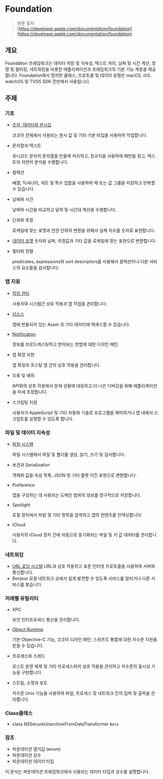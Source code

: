 # Foundation

> 원문 출처  
> [https://developer.apple.com/documentation/foundation](https://developer.apple.com/documentation/foundation)

## 개요 <a id="overview"></a>

Foundation 프레임워크는 데이터 저장 및 지속성, 텍스트 처리, 날짜 및 시간 계산, 정렬 및 필터링, 네트워킹을 비롯한 애플리케이션과 프레임워크의 기본 기능 계층을 제공합니다. Foundation에서 정의한 클래스, 프로토콜 및 데이터 유형은 macOS, iOS, watchOS 및 TVOS SDK 전반에서 사용됩니다.

## 주제 <a id="topics"></a>

### 기초 <a id="fundamentals"></a>

* [숫자, 데이터와 원시값](undefined-1.md)

  코코아 전체에서 사용되는 원시 값 및 기타 기본 타입을 사용하여 작업합니다.

* 문자열과 텍스트

  유니코드 문자의 문자열을 만들며 처리하고, 정규식을 사용하여 패턴을 찾고, 텍스트의 자연어 분석을 수행합니다.

* 컬렉션

  배열, 딕셔너리, 세트 및 특수 집합을 사용하여 체 또는 값 그룹을 저장하고 반복할 수 있습니다.

* 날짜와 시간

  날짜와 시간을 비교하고 달력 및 시간대 계산을 수행합니다.

* 단위와 측정

  로케일에 맞는 포맷과 연관 단위의 변환을 위해서 실제 치수를 숫자로 표현합니다.

* [데이터 포맷](undefined.md) 숫자와 날짜, 측정값과 기타 값을 로케일에 맞는 표현으로 변환합니다.
* 필터와 정렬

  predicates, expressions와 sort descriptors를 사용해서 컬렉션이나 다른 서비스의 요소들을 검사합니다.

### 앱 지원 <a id="app_support"></a>

* [작업 관리](task-management/)

  사용자와 시스템간 상호 작용과 앱 작업을 관리합니다.

* [리소스](resources/)

  앱에 번들되어 있는 Asset 과 기타 데이터에 액세스할 수 있습니다.

* [Notification](notification/)

  정보를 브로드캐스팅하고 받아보는 방법에 대한 디자인 패턴.

* 앱 확장 지원

  앱 확장과 호스팅 앱 간의 상호 작용을 관리합니다.

* 오류 및 예외

  API와의 상호 작용에서 문제 상황에 대응하고 더 나은 디버깅을 위해 애플리케이션을 미세 조정합니다.

* 스크립팅 지원

  사용자가 AppleScript 및 기타 자동화 기술로 프로그램을 제어하거나 앱 내에서 스크립트를 실행할 수 있도록 합니다.

### 파일 및 데이터 지속성 <a id="files_and_data_persistence"></a>

* [파일 시스템](file-system/)

  파일 시스템에서 파일 및 폴더를 생성, 읽기, 쓰기 및 검사합니다.

* 보관과 Serialization

  객체와 값을 속성 목록, JSON 및 기타 플랫 이진 표현으로 변환합니다.

* Preference

  앱을 구성하는 데 사용되는 도메인 범위의 정보를 영구적으로 저장합니다.

* Spotlight

  로컬 장치에서 파일 및 기타 항목을 검색하고 앱의 컨텐츠를 인덱싱합니다.

* iCloud

  사용자의 iCloud 장치 간에 자동으로 동기화되는 파일 및 키 값 데이터를 관리합니다.

### 네트워킹 <a id="networking"></a>

* [URL 로딩 시스템](url-loading-system/) URL과 상호 작용하고 표준 인터넷 프로토콜을 사용하여 서버와 통신합니다.
* Bonjour 로컬 네트워크 상에서 쉽게 발견할 수 있도록 서비스를 알리거나 다른 서비스를 찾습니다.

### 저레벨 유틸리티 <a id="low_level_utilities"></a>

* XPC

  보안 인터프로세스 통신을 관리합니다.

* [Object Runtime](object-runtime/)

  기본 Objective-C 기능, 코코아 디자인 패턴, 스위프트 통합에 대한 저수준 지원을 받을 수 있습니다.

* 프로세스와 스레드

  호스트 운영 체제 및 기타 프로세스와의 상호 작용을 관리하고 저수준의 동시성 기능을 구현합니다.

* 스트림, 소켓과 포트

  저수준 Unix 기능을 사용하여 파일, 프로세스 및 네트워크 간의 입력 및 출력을 관리합니다.

### Class클래스

* class NSSecureUnarchiveFromDataTransformer `Beta`

### 참조 <a id="reference"></a>

* 파운데이션 열거값 \(enum\)
* 파운데이션 상수
* 파운데이션 데이터 타입

이 문서는 파운데이션 프레임워크에서 사용되는 데이터 타입과 상수를 설명합니다.

